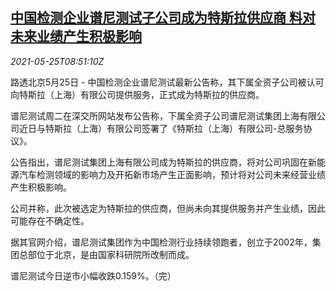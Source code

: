 <!--1621933262000-->
[中国检测企业谱尼测试子公司成为特斯拉供应商 料对未来业绩产生积极影响](https://cn.reuters.com/article/pony-testing-tesla-0525-idCNKCS2D60VC)
------

<div><i>2021-05-25T08:51:10Z</i></div><p>路透北京5月25日 - 中国检测企业谱尼测试最新公告称，其下属全资子公司被认可向特斯拉（上海）有限公司提供服务，正式成为特斯拉的供应商。</p><p>谱尼测试周二在深交所网站发布公告称，下属全资子公司谱尼测试集团上海有限公司近日与特斯拉（上海）有限公司签署了《特斯拉（上海）有限公司-总服务协议》。</p><p>公告指出，谱尼测试集团上海有限公司成为特斯拉的供应商，将对公司巩固在新能源汽车检测领域的影响力及开拓新市场产生正面影响，预计将对公司未来经营业绩产生积极影响。</p><p>公司并称，此次被选定为特斯拉的供应商，但尚未向其提供服务并产生业绩，因此可能存在不确定性。</p><p>据其官网介绍，谱尼测试集团作为中国检测行业持续领跑者，创立于2002年，集团总部位于北京，是由国家科研院所改制而成。</p><p>谱尼测试今日逆市小幅收跌0.159%。（完）</p>
